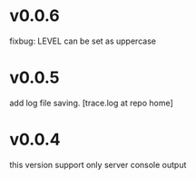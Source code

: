 # v0.0.6
fixbug: LEVEL can be set as uppercase

# v0.0.5

add log file saving. [trace.log at repo home]

# v0.0.4

this version support only server console output
